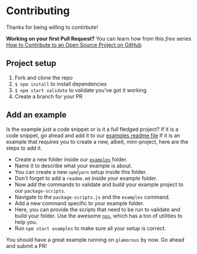 # Contributing

Thanks for being willing to contirbute!

**Working on your first Pull Request?** You can learn how from this *free* series
[How to Contribute to an Open Source Project on GitHub][egghead]

## Project setup

1. Fork and clone the repo
2. `$ npm install` to install dependencies
3. `$ npm start validate` to validate you've got it working
4. Create a branch for your PR

## Add an example

Is the example just a code snippet or is it a full fledged project? If it is a code snippet, go ahead and add it to our [examples readme file][examples-readme]
If it is an example that requires you to create a new, albeit, mini-project, here are the steps to add it.
  - Create a new folder inside our [`examples`][examples-readme] folder.
  - Name it to describe what your example is about.
  - You can create a new `npm`/`yarn` setup inside this folder.
  - Don't forget to add a `readme.md` inside your example folder.
  - Now add the commands to validate and build your example project to our `package-scripts`.
  - Navigate to the `package-scripts.js` and the `examples` command.
  - Add a new command specific to your example folder.
  - Here, you can provide the scripts that need to be run to validate and build your folder. Use the awesome [`nps`][nps], which has a ton of utilities to help you.
  - Run `npm start examples` to make sure all your setup is correct.

You should have a great example running on `glamorous` by now. Go ahead and submit a PR!

[egghead]: https://egghead.io/series/how-to-contribute-to-an-open-source-project-on-github
[examples-readme]: ./examples
[nps]: https://npmjs.com/package/nps
